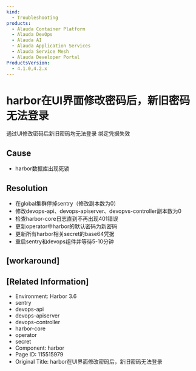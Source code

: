 ```yaml
---
kind:
  - Troubleshooting
products:
  - Alauda Container Platform
  - Alauda DevOps
  - Alauda AI
  - Alauda Application Services
  - Alauda Service Mesh
  - Alauda Developer Portal
ProductsVersion:
  - 4.1.0,4.2.x
---
```

<!-- A type of document that involves encountering a fault, diagnosing it, performing root cause analysis, and providing solutions. -->

# harbor在UI界面修改密码后，新旧密码无法登录

通过UI修改密码后新旧密码均无法登录 绑定凭据失效

## Cause
- harbor数据库出现死锁

## Resolution
- 在global集群停掉sentry（修改副本数为0）
- 修改devops-api、devops-apiserver、devopvs-controller副本数为0
- 检查harbor-core日志直到不再出现401错误
- 更新operator中harbor的默认密码为新密码
- 更新所有harbor相关secret的base64凭据
- 重启sentry和devops组件并等待5-10分钟

## [workaround]

## [Related Information]
- Environment: Harbor 3.6
- sentry
- devops-api
- devops-apiserver
- devops-controller
- harbor-core
- operator
- secret
- Component: harbor
- Page ID: 115515979
- Original Title: harbor在UI界面修改密码后，新旧密码无法登录
